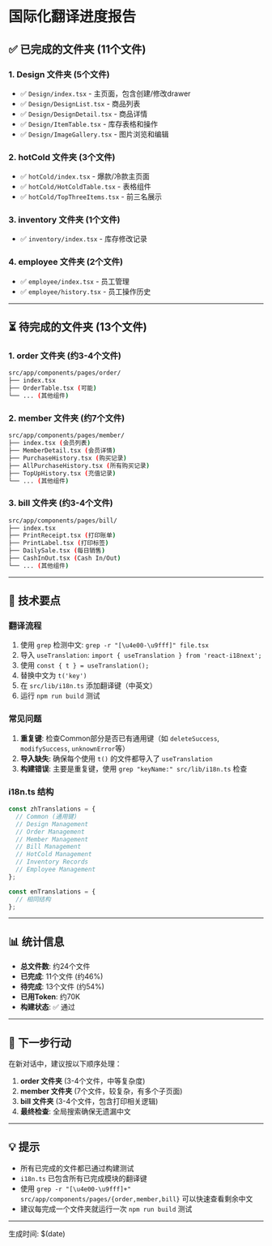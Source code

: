 # 国际化翻译进度报告

## ✅ 已完成的文件夹 (11个文件)

### 1. Design 文件夹 (5个文件)
- ✅ `Design/index.tsx` - 主页面，包含创建/修改drawer
- ✅ `Design/DesignList.tsx` - 商品列表
- ✅ `Design/DesignDetail.tsx` - 商品详情
- ✅ `Design/ItemTable.tsx` - 库存表格和操作
- ✅ `Design/ImageGallery.tsx` - 图片浏览和编辑

### 2. hotCold 文件夹 (3个文件)
- ✅ `hotCold/index.tsx` - 爆款/冷款主页面
- ✅ `hotCold/HotColdTable.tsx` - 表格组件
- ✅ `hotCold/TopThreeItems.tsx` - 前三名展示

### 3. inventory 文件夹 (1个文件)
- ✅ `inventory/index.tsx` - 库存修改记录

### 4. employee 文件夹 (2个文件)
- ✅ `employee/index.tsx` - 员工管理
- ✅ `employee/history.tsx` - 员工操作历史

---

## ⏳ 待完成的文件夹 (13个文件)

### 1. order 文件夹 (约3-4个文件)
```bash
src/app/components/pages/order/
├── index.tsx
├── OrderTable.tsx (可能)
└── ... (其他组件)
```

### 2. member 文件夹 (约7个文件)
```bash
src/app/components/pages/member/
├── index.tsx (会员列表)
├── MemberDetail.tsx (会员详情)
├── PurchaseHistory.tsx (购买记录)
├── AllPurchaseHistory.tsx (所有购买记录)
├── TopUpHistory.tsx (充值记录)
└── ... (其他组件)
```

### 3. bill 文件夹 (约3-4个文件)
```bash
src/app/components/pages/bill/
├── index.tsx
├── PrintReceipt.tsx (打印账单)
├── PrintLabel.tsx (打印标签)
├── DailySale.tsx (每日销售)
├── CashInOut.tsx (Cash In/Out)
└── ... (其他组件)
```

---

## 🔧 技术要点

### 翻译流程
1. 使用 `grep` 检测中文: `grep -r "[\u4e00-\u9fff]" file.tsx`
2. 导入 `useTranslation`: `import { useTranslation } from 'react-i18next';`
3. 使用 `const { t } = useTranslation();`
4. 替换中文为 `t('key')`
5. 在 `src/lib/i18n.ts` 添加翻译键（中英文）
6. 运行 `npm run build` 测试

### 常见问题
1. **重复键**: 检查Common部分是否已有通用键（如 `deleteSuccess`, `modifySuccess`, `unknownError`等）
2. **导入缺失**: 确保每个使用 `t()` 的文件都导入了 `useTranslation`
3. **构建错误**: 主要是重复键，使用 `grep "keyName:" src/lib/i18n.ts` 检查

### i18n.ts 结构
```typescript
const zhTranslations = {
  // Common (通用键)
  // Design Management
  // Order Management
  // Member Management
  // Bill Management
  // HotCold Management
  // Inventory Records
  // Employee Management
};

const enTranslations = {
  // 相同结构
};
```

---

## 📊 统计信息

- **总文件数**: 约24个文件
- **已完成**: 11个文件 (约46%)
- **待完成**: 13个文件 (约54%)
- **已用Token**: 约70K
- **构建状态**: ✅ 通过

---

## 🚀 下一步行动

在新对话中，建议按以下顺序处理：

1. **order 文件夹** (3-4个文件，中等复杂度)
2. **member 文件夹** (7个文件，较复杂，有多个子页面)
3. **bill 文件夹** (3-4个文件，包含打印相关逻辑)
4. **最终检查**: 全局搜索确保无遗漏中文

---

## 💡 提示

- 所有已完成的文件都已通过构建测试
- `i18n.ts` 已包含所有已完成模块的翻译键
- 使用 `grep -r "[\u4e00-\u9fff]+" src/app/components/pages/{order,member,bill}` 可以快速查看剩余中文
- 建议每完成一个文件夹就运行一次 `npm run build` 测试

---

生成时间: $(date)
